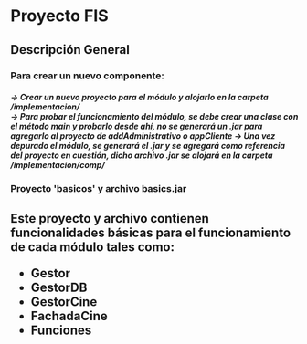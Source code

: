 <h1> Proyecto FIS</h1>

<h2>Descripción General</h2>


<h3> Para crear un nuevo componente:</h3>
<h5>
  -> Crear un nuevo proyecto para el módulo y alojarlo en la carpeta /implementacion/ <br>
  -> Para probar el funcionamiento del módulo, se debe crear una clase con el método main y probarlo desde ahí, no se generará un .jar para agregarlo al proyecto de addAdministrativo o appCliente
  -> Una vez depurado el módulo, se generará el .jar y se agregará como referencia del proyecto en cuestión, dicho archivo .jar se alojará en la carpeta /implementacion/comp/
</h5>

<h3>Proyecto 'basicos' y archivo basics.jar</h3>
<h2>Este proyecto y archivo contienen funcionalidades básicas para el funcionamiento de cada módulo tales como:
  <br>
  <ul>
    <li type="disc">Gestor</li>
    <li type="disc">GestorDB</li>
    <li type="disc">GestorCine</li>
    <li type="disc">FachadaCine</li>
    <li type="disc">Funciones</li>
  </ul>
</h2>
